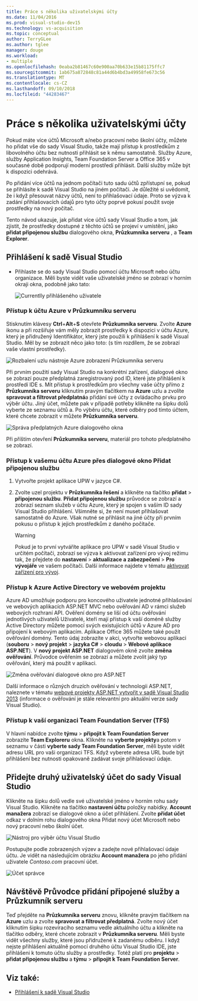 ```yaml
---
title: Práce s několika uživatelskými účty
ms.date: 11/04/2016
ms.prod: visual-studio-dev15
ms.technology: vs-acquisition
ms.topic: conceptual
author: TerryGLee
ms.author: tglee
manager: douge
ms.workload:
- multiple
ms.openlocfilehash: 0eaba2b81467c60e900aa70b633e15b81175ffc7
ms.sourcegitcommit: 1ab675a872848c81a44d6b4bd3a49958fe673c56
ms.translationtype: MT
ms.contentlocale: cs-CZ
ms.lasthandoff: 09/10/2018
ms.locfileid: "44283467"
---
```

# <a name="work-with-multiple-user-accounts"></a>Práce s několika uživatelskými účty

Pokud máte více účtů Microsoft a/nebo pracovní nebo školní účty, můžete ho přidat vše do sady Visual Studio, takže mají přístup k prostředkům z libovolného účtu bez nutnosti přihlásit se k němu samostatně. Služby Azure, služby Application Insights, Team Foundation Server a Office 365 v současné době podporují moderní prostředí přihlásit. Další služby může být k dispozici odehrává.

Po přidání více účtů na jednom počítači tuto sadu účtů zpřístupní se, pokud se přihlásíte k sadě Visual Studio na jiném počítači. Je důležité si uvědomit, že i když přesouvat názvy účtů, není to přihlašovací údaje. Proto se výzva k zadání přihlašovacích údajů pro tyto účty poprvé pokusí použít svoje prostředky na nový počítač.

Tento návod ukazuje, jak přidat více účtů sady Visual Studio a tom, jak zjistit, že prostředky dostupné z těchto účtů se projeví v umístění, jako **přidat připojenou službu** dialogového okna, **Průzkumníka serveru** , a **Team Explorer**.

## <a name="sign-in-to-visual-studio"></a>Přihlášení k sadě Visual Studio

- Přihlaste se do sady Visual Studio pomocí účtu Microsoft nebo účtu organizace. Měli byste vidět vaše uživatelské jméno se zobrazí v horním okraji okna, podobně jako tato:

     ![Currentlly přihlášeného uživatele](../ide/media/vs2015_username.png)

### <a name="access-your-azure-account-in-server-explorer"></a>Přístup k účtu Azure v Průzkumníku serveru

Stisknutím klávesy **Ctrl**+**Alt**+**S** otevřete **Průzkumníka serveru**. Zvolte **Azure** ikonu a při rozšiřuje vám měly zobrazit prostředky k dispozici v účtu Azure, který je přidružený Identifikátor, který jste použili k přihlášení k sadě Visual Studio. Měl by se zobrazit něco jako toto: (s tím rozdílem, že se zobrazí vaše vlastní prostředky).

![Rozbalení uzlu nástroje Azure zobrazení Průzkumníka serveru](../ide/media/vs2015_serverexplorer.png)

Při prvním použití sady Visual Studio na konkrétní zařízení, dialogové okno se zobrazí pouze předplatná zaregistrovaný pod ID, které jste přihlášení k prostředí IDE s. Mít přístup k prostředkům pro všechny vaše účty přímo z **Průzkumníka serveru** kliknutím pravým tlačítkem na **Azure** uzlu a zvolíte **spravovat a filtrovat předplatná**a přidání své účty z ovládacího prvku pro výběr účtu. Jiný účet, můžete pak v případě potřeby klikněte na šipku dolů vyberte ze seznamu účtů a. Po výběru účtu, které odběry pod tímto účtem, které chcete zobrazit v můžete **Průzkumníka serveru**.

![Správa předplatných Azure dialogového okna](../ide/media/vs2015_manage_subs.png)

Při příštím otevření **Průzkumníka serveru**, materiál pro tohoto předplatného se zobrazí.

### <a name="access-your-azure-account-via-add-connected-service-dialog"></a>Přístup k vašemu účtu Azure přes dialogové okno Přidat připojenou službu

1. Vytvořte projekt aplikace UPW v jazyce C#.

1. Zvolte uzel projektu v **Průzkumníka řešení** a klikněte na tlačítko **přidat** > **připojenou službu**. **Přidat připojenou službu** průvodce se zobrazí a zobrazí seznam služeb v účtu Azure, který je spojen s vaším ID sady Visual Studio přihlášení. Všimněte si, že není muset přihlašovat samostatně do Azure. Však nutné se přihlásit na jiné účty při prvním pokusu o přístup k jejich prostředkům z daného počítače.

    > [!WARNING]
    > Pokud je to první vytváříte aplikace pro UPW v sadě Visual Studio v určitém počítači, zobrazí se výzva k aktivovat zařízení pro vývoj režimu tak, že přejdete do **nastavení** > **aktualizace a zabezpečení**  >  **Pro vývojáře** ve vašem počítači. Další informace najdete v tématu [aktivovat zařízení pro vývoj](/windows/uwp/get-started/enable-your-device-for-development).

### <a name="access_azure"></a> Přístup k Azure Active Directory ve webovém projektu

Azure AD umožňuje podporu pro koncového uživatele jednotné přihlašování ve webových aplikacích ASP.NET MVC nebo ověřování AD v rámci služeb webových rozhraní API. Ověření domény se liší od účtu ověřování jednotlivých uživatelů Uživatelé, kteří mají přístup k vaší doméně služby Active Directory můžete pomocí svých existujících účtů v Azure AD pro připojení k webovým aplikacím. Aplikace Office 365 můžete také použít ověřování domény. Tento údaj zobrazíte v akci, vytvořte webovou aplikaci (**souboru** > **nový projekt** > **jazyka C#** > **cloudu**  >  **Webové aplikace ASP.NET**). V **nový projekt ASP.NET** dialogovém okně zvolte **změna ověřování**. Průvodce ověřením se zobrazí a můžete zvolit jaký typ ověřování, který má použít v aplikaci.

![Změna ověřování dialogové okno pro ASP.NET](../ide/media/vs2015_change_authentication.png)

Další informace o různých druzích ověřování v technologii ASP.NET, naleznete v tématu [webové projekty ASP.NET vytvořit v sadě Visual Studio 2013](http://www.asp.net/visual-studio/overview/2013/creating-web-projects-in-visual-studio#orgauth) (informace o ověřování je stále relevantní pro aktuální verze sady Visual Studio).

### <a name="access-your-team-foundation-server-tfs-organization"></a>Přístup k vaší organizaci Team Foundation Server (TFS)

V hlavní nabídce zvolte **týmu** > **připojit k Team Foundation Server** zobrazíte **Team Exploreru** okna. Klikněte na **vyberte projekty**a potom v seznamu v části **vyberte sady Team Foundation Server**, měli byste vidět adresu URL pro vaši organizaci TFS. Když vyberete adresa URL bude být přihlášení bez nutnosti opakovaně zadávat svoje přihlašovací údaje.

## <a name="add-a-second-user-account-to-visual-studio"></a>Přidejte druhý uživatelský účet do sady Visual Studio

Klikněte na šipku dolů vedle své uživatelské jméno v horním rohu sady Visual Studio. Klikněte na tlačítko **nastavení účtu** položky nabídky. **Account manažera** zobrazí se dialogové okno a účet přihlášení. Zvolte **přidat účet** odkaz v dolním rohu dialogového okna Přidat nový účet Microsoft nebo nový pracovní nebo školní účet.

![Nástroj pro výběr účtu Visual Studio](../ide/media/vs2015_acct_picker.png)

Postupujte podle zobrazených výzev a zadejte nové přihlašovací údaje účtu. Je vidět na následujícím obrázku **Account manažera** po jeho přidání uživatele *Contoso.com* pracovní účet.

![Účet správce](../ide/media/vs2015_accountmanager.gif)

## <a name="revisit-the-add-connected-services-wizard-and-server-explorer"></a>Návštěvě Průvodce přidání připojené služby a Průzkumník serveru

Teď přejděte na **Průzkumníka serveru** znovu, klikněte pravým tlačítkem na **Azure** uzlu a zvolte **spravovat a filtrovat předplatná**. Zvolte nový účet kliknutím šipku rozevíracího seznamu vedle aktuálního účtu a klikněte na tlačítko odběry, které chcete zobrazit v **Průzkumníka serveru**. Měli byste vidět všechny služby, které jsou přidružené k zadanému odběru. I když nejste přihlášení aktuálně pomocí druhého účtu Visual Studio IDE, jste přihlášeni k tomuto účtu služby a prostředky. Totéž platí pro **projektu** > **přidat připojenou službu** a **týmu** > **připojit k Team Foundation Server**.

## <a name="see-also"></a>Viz také:

- [Přihlášení k sadě Visual Studio](signing-in-to-visual-studio.md)
